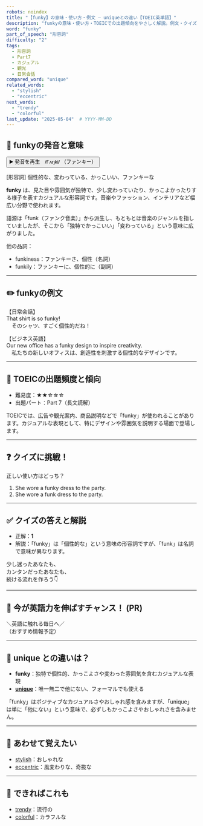```yaml
---
robots: noindex
title: "【funky】の意味・使い方・例文 ― uniqueとの違い【TOEIC英単語】"
description: "funkyの意味・使い方・TOEICでの出題傾向をやさしく解説。例文・クイズ付きでuniqueとの違いもわかりやすく学べます。"
word: "funky"
part_of_speech: "形容詞"
difficulty: "2"
tags:
  - 形容詞
  - Part7
  - カジュアル
  - 観光
  - 日常会話
compared_word: "unique"
related_words:
  - "stylish"
  - "eccentric"
next_words:
  - "trendy"
  - "colorful"
last_update: "2025-05-04"  # YYYY-MM-DD
---
```


## 🔰 funkyの発音と意味

<button class="play-audio" onclick="playTTS('funky')">
  <span class="play-audio-main">
    ▶️ 発音を再生　/fˈʌŋki/
  </span>
  <span class="play-audio-sub">
    （ファンキー）
  </span>
</button>

[形容詞] 個性的な、変わっている、かっこいい、ファンキーな

**funky** は、見た目や雰囲気が独特で、少し変わっていたり、かっこよかったりする様子を表すカジュアルな形容詞です。音楽やファッション、インテリアなど幅広い分野で使われます。

語源は「funk（ファンク音楽）」から派生し、もともとは音楽のジャンルを指していましたが、そこから「独特でかっこいい」「変わっている」という意味に広がりました。

他の品詞：  
- funkiness：ファンキーさ、個性（名詞）
- funkily：ファンキーに、個性的に（副詞）

---

## ✏️ funkyの例文

【日常会話】  
That shirt is so funky!  
　そのシャツ、すごく個性的だね！

【ビジネス英語】  
Our new office has a funky design to inspire creativity.  
　私たちの新しいオフィスは、創造性を刺激する個性的なデザインです。

---

## 🎯 TOEICの出題頻度と傾向

- 難易度：★★☆☆☆
- 出題パート：Part 7（長文読解）

TOEICでは、広告や観光案内、商品説明などで「funky」が使われることがあります。カジュアルな表現として、特にデザインや雰囲気を説明する場面で登場します。

---

## ❓ クイズに挑戦！

正しい使い方はどっち？

1. She wore a funky dress to the party.  
2. She wore a funk dress to the party.

---

## ✅ クイズの答えと解説

- 正解：**1**
- 解説：「funky」は「個性的な」という意味の形容詞ですが、「funk」は名詞で意味が異なります。

少し迷ったあなたも、  
カンタンだったあなたも、  
続ける流れを作ろう👇️

---

## 🚀 今が英語力を伸ばすチャンス！ (PR)

<div class="info-center">
＼英語に触れる毎日へ／<br>  
（おすすめ情報予定）
</div>

---

## 🤔  unique との違いは？

- **funky**：独特で個性的、かっこよさや変わった雰囲気を含むカジュアルな表現
- **[unique](/word/unique)**：唯一無二で他にない、フォーマルでも使える

「funky」はポジティブなカジュアルさやおしゃれ感を含みますが、「unique」は単に「他にない」という意味で、必ずしもかっこよさやおしゃれさを含みません。

---

## 🧩 あわせて覚えたい

- [stylish](/word/stylish)：おしゃれな
- [eccentric](/word/eccentric)：風変わりな、奇抜な

---

## 📖 できればこれも

- [trendy](/word/trendy)：流行の
- [colorful](/word/colorful)：カラフルな

<!-- cvid: aid26_bid34 -->
